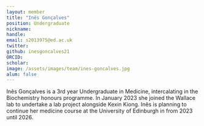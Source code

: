 ```yaml
---
layout: member
title: "Inês Gonçalves"
position: Undergraduate
nickname:
handle: 
email: s2013975@ed.ac.uk
twitter: 
github: inesgoncalves21
ORCID: 
scholar: 
image: /assets/images/team/ines-goncalves.jpg
alum: false
---
```


Inês Gonçalves is a 3rd year Undergraduate in Medicine, intercalating in the Biochemistry honours programme. In January 2023 she joined the Wallace lab to undertake a lab project alongside Kexin Kiong. 
Inês is planning to continue her medicine course at the University of Edinburgh in from 2023 until 2026. 
